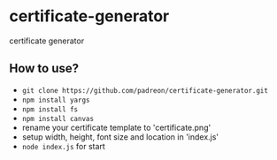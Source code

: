 # certificate-generator
certificate generator
## How to use?
- `git clone https://github.com/padreon/certificate-generator.git`
- `npm install yargs`
- `npm install fs`
- `npm install canvas`
- rename your certificate template to 'certificate.png'
- setup width, height, font size and location in 'index.js'
- `node index.js` for start
